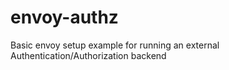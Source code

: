# envoy-authz
Basic envoy setup example for running an external Authentication/Authorization backend
